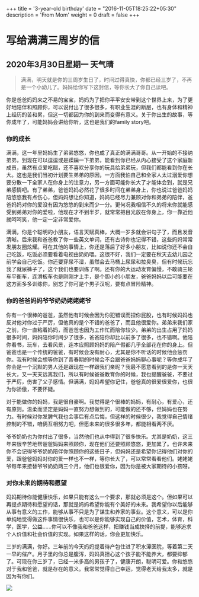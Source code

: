 +++
title = '3-year-old birthday'
date = "2016-11-05T18:25:22+05:30"
description = 'From Mom'
weight = 0
draft = false
+++


# 写给满满三周岁的信 

## 2020年3月30日星期一 天气晴


> 满满，明天就是你的三周岁生日了，时间过得真快，你都已经三岁了，不再是一个小幼儿了。妈妈给你写下这封信，等你长大了你自己读吧。

你是爸爸妈妈来之不易的宝宝，妈妈为了把你平平安安带到这个世界上来，为了更好地陪伴和照顾你，可以说付出了很多很多，有职业生涯的断层，也有身体和精神上经历的苦和累，但这一切都因为你的到来而变得有意义。关于你出生的故事，等你成年了，可能妈妈会讲给你听，这也是我们的family story吧。

### 你的成长

满满，这一年里妈妈生了弟弟悠悠，你也成了真正的满满哥哥。从一开始的不接纳弟弟，到现在可以逗逗或是蹂躏一下弟弟，能看到你已经从内心接受了这个家庭新成员，虽然有点爱吃醋，还不喜欢分享你的玩具给弟弟玩，但我们都能看到你在长大。这也是我们当初计划要生弟弟的原因，一方面我怕自己和全家人太过溺爱你想要分散一下全家人在你身上的注意力，另一方面可能你长大了才能体会到，就是兄弟感情吧。有了弟弟，爸爸妈妈必然花了很多时间在弟弟身上，你也说过爸爸妈妈陪悠悠我有点伤心，但妈妈想让你知道，妈妈已经尽力兼顾对你和弟弟的陪伴，爸爸妈妈对你的爱没有因为悠悠的到来而少一分。更何况我相信不久的将来你就能感受到弟弟对你的爱啦，他现在才不到半岁，就常常把目光放在你身上，你一靠近他就呵呵笑，他一定一定非常爱你。

满满，你是个聪明的小朋友，语言天赋真棒，大概一岁多就会讲句子了，而且发音清晰。后来我和爸爸教了你一些英文单词，还有古诗你也记得不错，这些妈妈常常发朋友圈炫耀。可在其他的事情上，你还是落后了好多小朋友，比如说你还不会自己吃饭，吃饭必须要看着电视由奶奶喂。这很不好，我们一定要在秋天去幼儿园之前学会自己吃饭。你还要穿尿不湿，虽然会去马桶上尿尿和拉臭臭，但有时候玩忘我了就尿裤子了，这个我们也要训练了啊。还有你的大运动发育偏慢，不敢骑三轮车平衡车，连滑板车也是刚刚才上手，是个胆小的小朋友，爸爸妈妈以后可能要在这方面多多训练你，别忘了你可是个男子汉呢，要有点冒险精神。
 
### 你的爸爸妈妈爷爷奶奶姥姥姥爷

你有一个很棒的爸爸，虽然他有时候会因为你犯错误而捏你屁股，也有时候妈妈也反对他对你过于严厉，但他真的是个不错的爸爸了，而且他很爱你。弟弟来我们家之前，你一直粘着妈妈，而爸爸也因为工作忙而陪你较少。弟弟的出生占用了妈妈很多时间，妈妈陪你时间少了很多，爸爸陪你却比以前多了很多，也不错啊。他陪你看书，玩车，去看风景，连本应照顾妈妈的陪产假都几乎全部花在你的身上。但爸爸也是一个传统的爸爸，有时候会没有耐心，尤其是你不听话的时候他会惩罚你。我有时候会想等你到了青春期的时候会不会跟爸爸妈妈聊心事呢？等你成年了你会是一个沉默的男人还是跟现在一样跟我们亲昵？我最不愿意看到的是你一天天长大，又一天天远离我们，所以有时候爸爸教育你的时候，我也提醒爸爸，不要过于严厉，伤害了父子感情。但满满，妈妈希望你记住，爸爸真的很爱很爱你，也很为你骄傲，不要怀疑。

对于能做你的妈妈，我是很自豪啊。我觉得是个很棒的妈妈，有耐心，有爱心，还有原则。温柔而坚定是妈妈一直努力想做到的，可能做的还不够，但妈妈也在努力。有时候对你发脾气我也会事后有点后悔，但这样的时候很少，我觉得自己情绪控制的不错，咱俩互相努力吧，但愿未来的很多很多年，都能相看两不厌。

爷爷奶奶也为你付出了很多，当然他们也从中得到了很多快乐。尤其是奶奶，这三年来很辛苦地帮爸爸妈妈来照顾你，现在他们还要照顾悠悠，更加累了。也许未来你不会记得爷爷奶奶陪伴你照顾你的这些日子，但妈妈还是希望你记得他们对你的爱，跟爸爸妈妈对你的爱一样也不一样，等你长大了，可以常常看看他们。姥姥姥爷每年来接替爷爷奶奶两三个月，他们也很爱你，因为你是被大家期待的小孩呀。

### 对你未来的期待和愿望

妈妈期待你能健康快乐，如果只能有这么一个要求，那就必须是这个。但如果可以再提点期待和愿望的话，那就是妈妈希望你能有个美好的未来。我希望你以后能够从事有意义的工作，能够从事不只是为了谋生和养家的事业。这个意义，可以是你单纯地觉得做这件事情很快乐，也可以是你能够实现自己的价值，艺术，体育，科学，医学，公益......你可以不像我和爸爸这样，把赚钱当成抉择的前提，能够追求个人价值和社会价值的实现。如果这样的话，你会更加快乐。

三岁的满满，你好。三年前的今天妈妈提着待产包住进了积水潭医院，等着第二天一早的催产。月子里的你总是腹泻，妈妈真担心这个孩子能不能养大，都要抑郁了。可现在你三岁了，已经一米多高的男孩子了，健康开朗，聪明可爱。你和悠悠对于我和爸爸，就是存在的意义。我常常觉得自己幸运，觉得老天给我太多，就是因为有你们。

![](/img/portfolio/mjw.jpg)
